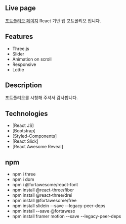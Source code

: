 ## Live page

[포트폴리오 페이지](https://portfolio-hgtwxu4vw-dosang12.vercel.app/)
React 기반 웹 포트폴리오 입니다.

## Features

- Three.js
- Slider
- Animation on scroll
- Responsive
- Lottie

## Description

포트폴리오를 시청해 주셔서 감사합니다.

## Technologies

- [React JS]
- [Bootstrap]
- [Styled-Components]
- [React Slick]
- [React Awesome Reveal]

## npm

- npm i three
- npm i dom
- npm i @fortawesome/react-font
- npm install @react-three/fiber
- npm install @react-three/drei
- npm install @fortawesome/free
- npm install slidein --save --legacy-peer-deps
- npm install --save @fortaweso
- npm install framer motion --save --legacy-peer-deps
